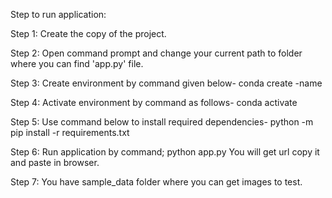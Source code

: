 Step to run application:

Step 1:	Create the copy of the project.

Step 2: Open command prompt and change your current path to folder where you can find 'app.py' file.

Step 3: Create environment by command given below- 
        conda create -name <environment name>
        
Step 4: Activate environment by command as follows- 
        conda activate <environment name>
        
Step 5: Use command below to install required dependencies- python -m pip install -r requirements.txt
  
Step 6: Run application by command;
        python app.py
        You will get url copy it and paste in browser.
  
Step 7: You have sample_data folder where you can get images to test.
